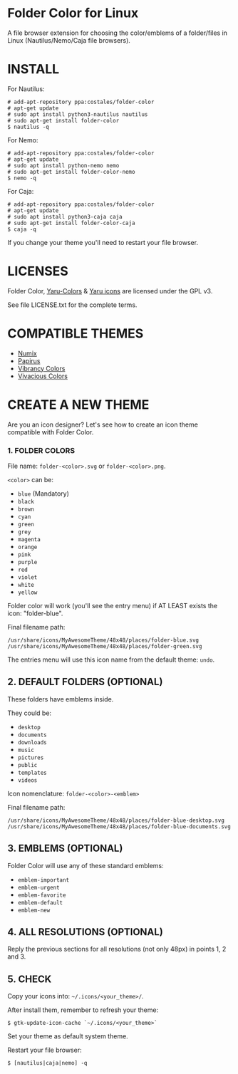 # Folder Color for Linux

A file browser extension for choosing the color/emblems of a folder/files in Linux (Nautilus/Nemo/Caja file browsers).

# INSTALL

For Nautilus:

```
# add-apt-repository ppa:costales/folder-color
# apt-get update
# sudo apt install python3-nautilus nautilus
# sudo apt-get install folder-color
$ nautilus -q
```

For Nemo:

```
# add-apt-repository ppa:costales/folder-color
# apt-get update
# sudo apt install python-nemo nemo
# sudo apt-get install folder-color-nemo
$ nemo -q
```

For Caja:

```
# add-apt-repository ppa:costales/folder-color
# apt-get update
# sudo apt install python3-caja caja
# sudo apt-get install folder-color-caja
$ caja -q
```

If you change your theme you'll need to restart your file browser.


# LICENSES

Folder Color, [Yaru-Colors](https://github.com/Jannomag/Yaru-Colors) & [Yaru icons](https://github.com/ubuntu/yaru) are licensed under the GPL v3.

See file LICENSE.txt for the complete terms.

# COMPATIBLE THEMES

 * [Numix](https://numixproject.org/)
 * [Papirus](http://web.archive.org/web/20210823213922/https://github.com/PapirusDevelopmentTeam/papirus-icon-theme)
 * [Vibrancy Colors](https://www.ravefinity.com/p/vibrancy-colors-gtk-icon-theme.html)
 * [Vivacious Colors](https://www.ravefinity.com/p/vivacious-colors-gtk-icon-theme.html)


# CREATE A NEW THEME

Are you an icon designer? Let's see how to create an icon theme compatible with Folder Color.

### 1. FOLDER COLORS

File name: `folder-<color>.svg` or `folder-<color>.png`.

`<color>` can be:

 * `blue` (Mandatory)
 * `black`
 * `brown`
 * `cyan`
 * `green`
 * `grey`
 * `magenta`
 * `orange`
 * `pink`
 * `purple`
 * `red`
 * `violet`
 * `white`
 * `yellow`

Folder color will work (you'll see the entry menu) if AT LEAST exists the icon: "folder-blue".

Final filename path:

```
/usr/share/icons/MyAwesomeTheme/48x48/places/folder-blue.svg
/usr/share/icons/MyAwesomeTheme/48x48/places/folder-green.svg
```

The entries menu will use this icon name from the default theme: `undo`.


## 2. DEFAULT FOLDERS (OPTIONAL)

These folders have emblems inside.

They could be:

 * `desktop`
 * `documents`
 * `downloads`
 * `music`
 * `pictures`
 * `public`
 * `templates`
 * `videos`

Icon nomenclature: `folder-<color>-<emblem>`

Final filename path:

```
/usr/share/icons/MyAwesomeTheme/48x48/places/folder-blue-desktop.svg
/usr/share/icons/MyAwesomeTheme/48x48/places/folder-blue-documents.svg
```


## 3. EMBLEMS (OPTIONAL)

Folder Color will use any of these standard emblems:

 * `emblem-important`
 * `emblem-urgent`
 * `emblem-favorite`
 * `emblem-default`
 * `emblem-new`

## 4. ALL RESOLUTIONS (OPTIONAL)

Reply the previous sections for all resolutions (not only 48px) in points 1, 2 and 3.


## 5. CHECK

Copy your icons into: `~/.icons/<your_theme>/`.

After install them, remember to refresh your theme:

```
$ gtk-update-icon-cache `~/.icons/<your_theme>`
```

Set your theme as default system theme.

Restart your file browser:

```
$ [nautilus|caja|nemo] -q
```

